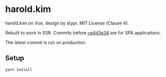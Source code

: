 # harold.kim

harold.kim on Vue, design by stypr. MIT License (Clause 4).

Rebuilt to work in SSR. Commits before [ce4d3e34](https://github.com/stypr/harold.kim/commit/ce4d3e34bd119a3b07537d16cc7b40f1c63c3f43) are for SPA applicaitons.

The latest commit is run on production.

## Setup

`yarn install`
